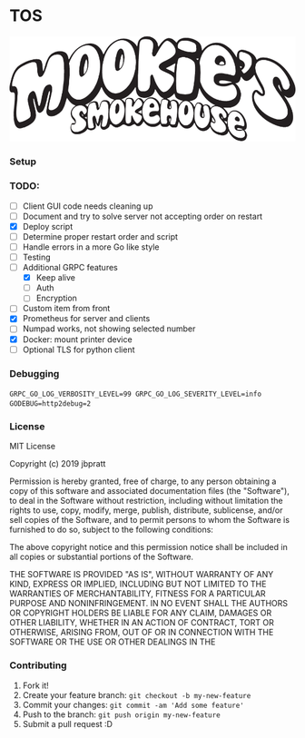 # TOS
<img src="assets/Text.png" alt="Mookies Smokehouse">

### Setup

### TODO:
- [ ] Client GUI code needs cleaning up
- [ ] Document and try to solve server not accepting order on restart
- [x] Deploy script
- [ ] Determine proper restart order and script
- [ ] Handle errors in a more Go like style
- [ ] Testing
- [ ] Additional GRPC features
  - [x] Keep alive
  - [ ] Auth
  - [ ] Encryption
- [ ] Custom item from front
- [x] Prometheus for server and clients
- [ ] Numpad works, not showing selected number
- [x] Docker: mount printer device
- [ ] Optional TLS for python client

### Debugging
`GRPC_GO_LOG_VERBOSITY_LEVEL=99 GRPC_GO_LOG_SEVERITY_LEVEL=info GODEBUG=http2debug=2`

### License
MIT License

Copyright (c) 2019 jbpratt

Permission is hereby granted, free of charge, to any person obtaining a copy
of this software and associated documentation files (the "Software"), to deal
in the Software without restriction, including without limitation the rights
to use, copy, modify, merge, publish, distribute, sublicense, and/or sell
copies of the Software, and to permit persons to whom the Software is
furnished to do so, subject to the following conditions:

The above copyright notice and this permission notice shall be included in all
copies or substantial portions of the Software.

THE SOFTWARE IS PROVIDED "AS IS", WITHOUT WARRANTY OF ANY KIND, EXPRESS OR
IMPLIED, INCLUDING BUT NOT LIMITED TO THE WARRANTIES OF MERCHANTABILITY,
FITNESS FOR A PARTICULAR PURPOSE AND NONINFRINGEMENT. IN NO EVENT SHALL THE
AUTHORS OR COPYRIGHT HOLDERS BE LIABLE FOR ANY CLAIM, DAMAGES OR OTHER
LIABILITY, WHETHER IN AN ACTION OF CONTRACT, TORT OR OTHERWISE, ARISING FROM,
OUT OF OR IN CONNECTION WITH THE SOFTWARE OR THE USE OR OTHER DEALINGS IN THE

### Contributing
1. Fork it!
2. Create your feature branch: `git checkout -b my-new-feature`
3. Commit your changes: `git commit -am 'Add some feature'`
4. Push to the branch: `git push origin my-new-feature`
5. Submit a pull request :D

